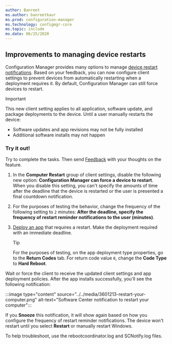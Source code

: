 ```yaml
---
author: Banreet
ms.author: banreetkaur
ms.prod: configuration-manager
ms.technology: configmgr-core
ms.topic: include
ms.date: 06/25/2020
---
```


## <a name="bkmk_restart"></a> Improvements to managing device restarts

<!--3601213-->

Configuration Manager provides many options to manage [device restart notifications](../../../../clients/deploy/device-restart-notifications.md). Based on your feedback, you can now configure client settings to prevent devices from automatically restarting when a deployment requires it. By default, Configuration Manager can still force devices to restart.

> [!IMPORTANT]
> This new client setting applies to all application, software update, and package deployments to the device. Until a user manually restarts the device:
>
> - Software updates and app revisions may not be fully installed
> - Additional software installs may not happen

### Try it out!

Try to complete the tasks. Then send [Feedback](../../technical-preview-2003.md#bkmk_feedback) with your thoughts on the feature.

1. In the **Computer Restart** group of client settings, disable the following new option: **Configuration Manager can force a device to restart**. When you disable this setting, you can't specify the amounts of time after the deadline that the device is restarted or the user is presented a final countdown notification.

1. For the purposes of testing the behavior, change the frequency of the following setting to `2` minutes: **After the deadline, specify the frequency of restart reminder notifications to the user (minutes)**.

1. [Deploy an app](../../../../../apps/deploy-use/deploy-applications.md) that requires a restart. Make the deployment required with an immediate deadline.

    > [!TIP]
    > For the purposes of testing, on the app deployment type properties, go to the **Return Codes** tab. For return code value `0`, change the **Code Type** to **Hard Reboot**.

Wait or force the client to receive the updated client settings and app deployment policies. After the app installs successfully, you'll see the following notification:

:::image type="content" source="../../media/3601213-restart-your-computer.png" alt-text="Software Center notification to restart your computer":::

If you **Snooze** this notification, it will show again based on how you configure the frequency of restart reminder notifications. The device won't restart until you select **Restart** or manually restart Windows.

To help troubleshoot, use the rebootcoordinator.log and SCNotify.log files.
